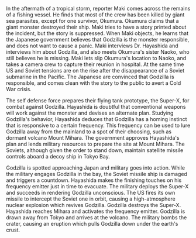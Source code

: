 <!-- The Return of Godzilla (1984) -->

In the aftermath of a tropical storm, reporter Maki comes across the remains of a fishing vessel. He finds that most of the crew has been killed by giant sea parasites, except for one survivor, Okumura. Okumura claims that a giant monster destroyed their ship. Maki tries to have a story printed about the incident, but the story is suppressed. When Maki objects, he learns that the Japanese government believes that Godzilla is the monster responsible, and does not want to cause a panic. Maki interviews Dr. Hayashida and interviews him about Godzilla, and also meets Okumura's sister Naoko, who still believes he is missing. Maki lets slip Okumura's location to Naoko, and takes a camera crew to capture their reunion in hospital. At the same time US and Soviet tensions are on the rise after the disappearance of a Soviet submarine in the Pacific. The Japanese are convinced that Godzilla is responsible, and comes clean with the story to the public to avert a Cold War crisis.

The self defense force prepares their flying tank prototype, the Super-X, for combat against Godzilla. Hayashida is doubtful that conventional weapons will work against the monster and devises an alternate plan. Studying Godzilla's behavior, Hayashida deduces that Godzilla has a homing instinct that is responsive to a certain frequency. This frequency can be used to lure Godzilla away from the mainland to a spot of their choosing, such as dormant volcano Mount Mihara. The government approves Hayashida's plan and lends military resources to prepare the site at Mount Mihara. The Soviets, although given the order to stand down, maintain satellite missile controls aboard a decoy ship in Tokyo Bay.

Godzilla is spotted approaching Japan and military goes into action. While the military engages Godzilla in the bay, the Soviet missile ship is damaged and triggers a countdown. Hayashida makes the finishing touches on his frequency emitter just in time to evacuate. The military deploys the Super-X and succeeds in rendering Godzilla unconscious. The US fires its own missile to intercept the Soviet one in orbit, causing a high-atmosphere nuclear explosion which revives Godzilla. Godzilla destroys the Super-X. Hayashida reaches  Mihara and activates the frequency emitter. Godzilla is drawn away from Tokyo and arrives at the volcano. The military bombs the crater, causing an eruption which pulls Godzilla down under the earth's crust.